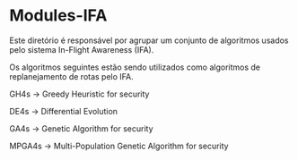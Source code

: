 # Modules-IFA

Este diretório é responsável por agrupar um conjunto de algoritmos usados pelo sistema In-Flight Awareness (IFA). 

Os algoritmos seguintes estão sendo utilizados como algoritmos de replanejamento de rotas pelo IFA.

GH4s -> Greedy Heuristic for security

DE4s -> Differential Evolution

GA4s -> Genetic Algorithm for security

MPGA4s ->  Multi-Population Genetic Algorithm for security
